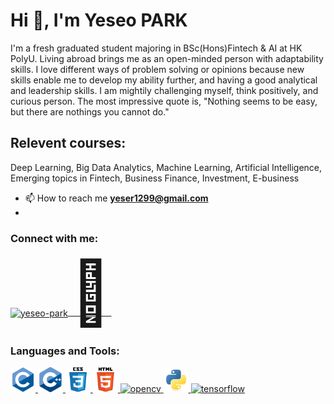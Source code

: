<!-- - 👋 Hello! I’m Yeseo PARK.
- HKPolyU - BSc(Hons) Artificial Intelligence and Finantial Technology(Department of Computing)
- - 🌱 I’m currently learning Big data analytics, Deeep Learning, and Machine Learning
- - 👀 I’m interested in area of AI, Machine Learning, Deep Learning, data analytics, AR/VR, IoT, and Finance Technology
- 
- 📫 How to reach me:
- e-mail:yeser1299@gmail.com
- Personal Home Page: https://yspark1299.github.io/yeseohomepage/
- Linked in:https://www.linkedin.com/in/yeseo-park-36b971226/
-  -->
<!---
yspark1299/yspark1299 is a ✨ special ✨ repository because its `README.md` (this file) appears on your GitHub profile.
You can click the Preview link to take a look at your changes.
--->



<h1>Hi 👋, I'm Yeseo PARK</h1>
I'm a fresh graduated student majoring in BSc(Hons)Fintech & AI at HK PolyU. Living abroad brings me as an open-minded person with adaptability skills. I love different ways of problem solving or opinions because new skills enable me to develop my ability further, and having a good analytical and leadership skills. I am mightily challenging myself, think positively, and curious person. The most impressive quote is, "Nothing seems to be easy, but there are nothings you cannot do."
<h2>Relevent courses:</h2> Deep Learning, Big Data Analytics, Machine Learning, Artificial Intelligence, Emerging topics in Fintech, Business Finance, Investment, E-business

- 📫 How to reach me **yeser1299@gmail.com**
- 
<h3 align="left">Connect with me:</h3>
<p align="left">
  <a href="https://linkedin.com/in/yeseo-park" target="_blank">
    <img align="center" src="https://raw.githubusercontent.com/rahuldkjain/github-profile-readme-generator/master/src/images/icons/Social/linked-in-alt.svg" alt="yeseo-park" height="30" width="40" />
  </a>
  <a href="mailto:abc@gmail.com">
    <span width="40" height="40" style="font-size: 100px;">&#128231;</span>
  </a>
</p>

<h3 align="left">Languages and Tools:</h3>
<p align="left"> <a href="https://www.cprogramming.com/" target="_blank" rel="noreferrer"> <img src="https://raw.githubusercontent.com/devicons/devicon/master/icons/c/c-original.svg" alt="c" width="40" height="40"/> </a> <a href="https://www.w3schools.com/cpp/" target="_blank" rel="noreferrer"> <img src="https://raw.githubusercontent.com/devicons/devicon/master/icons/cplusplus/cplusplus-original.svg" alt="cplusplus" width="40" height="40"/> </a> <a href="https://www.w3schools.com/css/" target="_blank" rel="noreferrer"> <img src="https://raw.githubusercontent.com/devicons/devicon/master/icons/css3/css3-original-wordmark.svg" alt="css3" width="40" height="40"/> </a> <a href="https://www.w3.org/html/" target="_blank" rel="noreferrer"> <img src="https://raw.githubusercontent.com/devicons/devicon/master/icons/html5/html5-original-wordmark.svg" alt="html5" width="40" height="40"/> </a> <a href="https://opencv.org/" target="_blank" rel="noreferrer"> <img src="https://www.vectorlogo.zone/logos/opencv/opencv-icon.svg" alt="opencv" width="40" height="40"/> </a> <a href="https://www.python.org" target="_blank" rel="noreferrer"> <img src="https://raw.githubusercontent.com/devicons/devicon/master/icons/python/python-original.svg" alt="python" width="40" height="40"/> </a> <a href="https://www.tensorflow.org" target="_blank" rel="noreferrer"> <img src="https://www.vectorlogo.zone/logos/tensorflow/tensorflow-icon.svg" alt="tensorflow" width="40" height="40"/> </a> </p>
